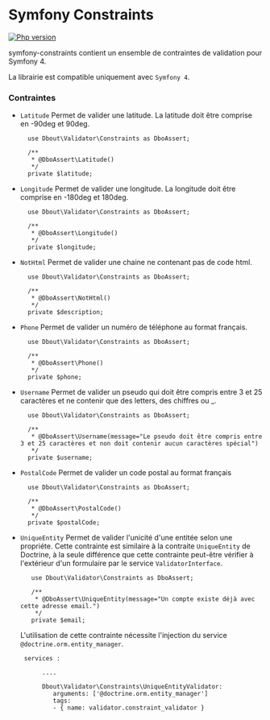 # Symfony Constraints

[![Php version](https://img.shields.io/badge/Symfony-4-red.svg)](https://symfony.com/4)

symfony-constraints contient un ensemble de contraintes de validation pour Symfony 4.

La librairie est compatible uniquement avec `Symfony 4`.

### Contraintes

- `Latitude` Permet de valider une latitude. La latitude doit être comprise en -90deg et 90deg.

        use Dbout\Validator\Constraints as DboAssert;
        
        /**
         * @DboAssert\Latitude()
         */
        private $latitude;

- `Longitude` Permet de valider une longitude. La longitude doit être comprise en -180deg et 180deg.

        use Dbout\Validator\Constraints as DboAssert;
        
        /**
         * @DboAssert\Longitude()
         */
        private $longitude;

- `NotHtml` Permet de valider une chaine ne contenant pas de code html.

        use Dbout\Validator\Constraints as DboAssert;
        
        /**
         * @DboAssert\NotHtml()
         */
        private $description;
        
- `Phone` Permet de valider un numéro de téléphone au format français.

        use Dbout\Validator\Constraints as DboAssert;
        
        /**
         * @DboAssert\Phone()
         */
        private $phone;        

- `Username` Permet de valider un pseudo qui doit être compris entre 3 et 25 caractères et ne contenir que des letters, des chiffres ou _.

        use Dbout\Validator\Constraints as DboAssert;
        
        /**
         * @DboAssert\Username(message="Le pseudo doit être compris entre 3 et 25 caractères et non doit contenir aucun caractères spécial")
         */
        private $username;
        
- `PostalCode` Permet de valider un code postal au format français

        use Dbout\Validator\Constraints as DboAssert;
        
        /**
         * @DboAssert\PostalCode()
         */
        private $postalCode;

- `UniqueEntity` Permet de valider l'unicité d'une entitée selon une propriéte. Cette contrainte est similaire à la contraite `UniqueEntity` de Doctrine, à la seule différence que cette contrainte peut-être vérifier à l'extérieur d'un formulaire par le service `ValidatorInterface`.
 
         use Dbout\Validator\Constraints as DboAssert;
         
         /**
          * @DboAssert\UniqueEntity(message="Un compte existe déjà avec cette adresse email.")
          */
         private $email;
 
    L'utilisation de cette contrainte nécessite l'injection du service `@doctrine.orm.entity_manager`.

       services :
            
            ....
        
            Dbout\Validator\Constraints\UniqueEntityValidator:
               arguments: ['@doctrine.orm.entity_manager']
               tags:
               - { name: validator.constraint_validator }
